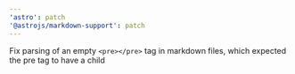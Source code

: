 ```yaml
---
'astro': patch
'@astrojs/markdown-support': patch
---
```


Fix parsing of an empty `<pre></pre>` tag in markdown files, which expected the pre tag to have a child
